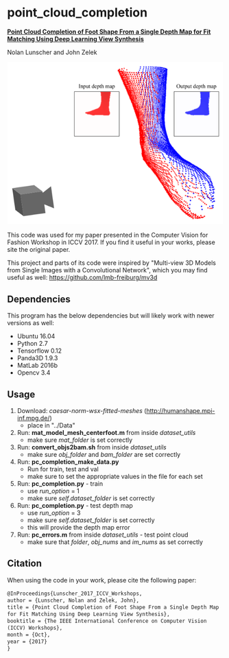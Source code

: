 # point_cloud_completion

[**Point Cloud Completion of Foot Shape From a Single Depth Map for Fit Matching Using Deep Learning View Synthesis**](http://openaccess.thecvf.com/content_ICCV_2017_workshops/papers/w32/Lunscher_Point_Cloud_Completion_ICCV_2017_paper.pdf)

Nolan Lunscher and John Zelek

![alt tag](https://github.com/nlunscher/point_cloud_completion/blob/master/io_setup.png)

This code was used for my paper presented in the Computer Vision for Fashion Workshop in ICCV 2017. If you find it useful in your works, please site the original paper.

This project and parts of its code were inspired by "Multi-view 3D Models from Single Images with a Convolutional Network", which you may find useful as well: https://github.com/lmb-freiburg/mv3d

## Dependencies
This program has the below dependencies but will likely work with newer versions as well:
- Ubuntu 16.04
- Python 2.7
- Tensorflow 0.12
- Panda3D 1.9.3
- MatLab 2016b
- Opencv 3.4

## Usage
1. Download: *caesar-norm-wsx-fitted-meshes* (http://humanshape.mpi-inf.mpg.de/)
    - place in "../Data"
2. Run: **mat_model_mesh_centerfoot.m** from inside *dataset_utils*
    - make sure *mat_folder* is set correctly
3. Run: **convert_objs2bam.sh** from inside *dataset_utils*
    - make sure *obj_folder* and *bam_folder* are set correctly
4. Run: **pc_completion_make_data.py**
    - Run for train, test and val
    - make sure to set the appropriate values in the file for each set
5. Run: **pc_completion.py** - train
    - use *run_option* = 1
    - make sure *self.dataset_folder* is set correctly
6. Run: **pc_completion.py** - test depth map
    - use *run_option* = 3
    - make sure *self.dataset_folder* is set correctly
    - this will provide the depth map error
7. Run: **pc_errors.m** from inside *dataset_utils* - test point cloud
    - make sure that *folder*, *obj_nums* and *im_nums* as set correctly


## Citation 
When using the code in your work, please cite the following paper:

    @InProceedings{Lunscher_2017_ICCV_Workshops,
    author = {Lunscher, Nolan and Zelek, John},
    title = {Point Cloud Completion of Foot Shape From a Single Depth Map for Fit Matching Using Deep Learning View Synthesis},
    booktitle = {The IEEE International Conference on Computer Vision (ICCV) Workshops},
    month = {Oct},
    year = {2017}
    }
